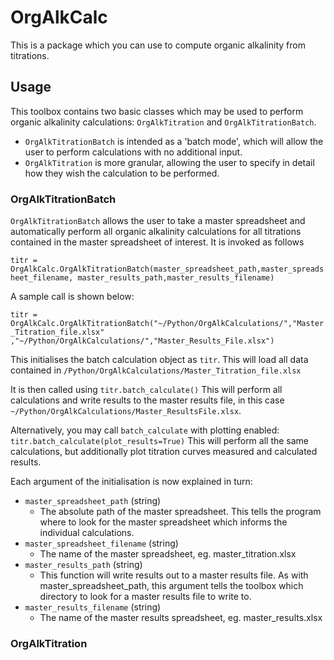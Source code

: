 # OrgAlkCalc

This is a package which you can use to compute organic alkalinity from titrations.

## Usage
This toolbox contains two basic classes which may be used to perform organic 
alkalinity calculations: `OrgAlkTitration` and `OrgAlkTitrationBatch`.
- `OrgAlkTitrationBatch` is intended as a 'batch mode', which will allow the user
to perform calculations with no additional input.
- `OrgAlkTitration` is more granular, allowing the user to specify in detail how
they wish the calculation to be performed. 

### OrgAlkTitrationBatch

`OrgAlkTitrationBatch` allows the user to take a master spreadsheet and 
automatically perform all organic alkalinity calculations for all titrations 
contained in the master spreadsheet of interest. It is invoked as follows

`titr = OrgAlkCalc.OrgAlkTitrationBatch(master_spreadsheet_path,master_spreadsheet_filename, master_results_path,master_results_filename)`

A sample call is shown below:

`titr = OrgAlkCalc.OrgAlkTitrationBatch("~/Python/OrgAlkCalculations/","Master_Titration_file.xlsx"
,"~/Python/OrgAlkCalculations/","Master_Results_File.xlsx")`

This initialises the batch calculation object as `titr`. This will load all data 
contained in `/Python/OrgAlkCalculations/Master_Titration_file.xlsx`

It is then called using
`titr.batch_calculate()`
This will perform all calculations and write results to the master results file, 
in this case `~/Python/OrgAlkCalculations/Master_ResultsFile.xlsx`.

Alternatively, you may call `batch_calculate` with plotting enabled:
`titr.batch_calculate(plot_results=True)`
This will perform all the same calculations, but additionally plot titration 
curves measured and calculated results.

Each argument of the initialisation is now explained in turn: 

-  `master_spreadsheet_path`  (string)
    - The absolute path of the master spreadsheet. This tells the program 
       where to look for the master spreadsheet which informs the individual 
       calculations.
-  `master_spreadsheet_filename` (string)
    - The name of the master spreadsheet, eg. master_titration.xlsx 
-   `master_results_path`  (string)
    - This function will write results out to a master results file. As with
       master_spreadsheet_path, this argument tells the toolbox which directory
       to look for a master results file to write to.
-   `master_results_filename`  (string)
    - The name of the master results spreadsheet, eg. master_results.xlsx 


### OrgAlkTitration